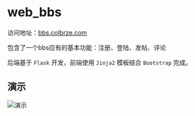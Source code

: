 # web_bbs
访问地址：[bbs.colbrze.com](http://colbrze.xyz/topic/)

包含了一个bbs应有的基本功能：注册、登陆、发帖、评论

后端基于 `Flask` 开发，前端使用 `Jinja2` 模板结合 `Bootstrap` 完成。

## 演示
![演示](images/demo.gif) 